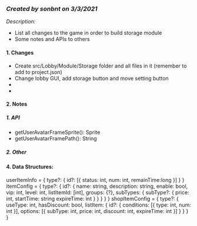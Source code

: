 ### _Created by sonbnt on 3/3/2021_ 
_Description:_
* List all changes to the game in order to build storage module
* Some notes and APIs to others

#### 1. Changes
* Create src/Lobby/Module/Storage folder and all files in it (remember to add to project.json)
* Change lobby GUI, add storage button and move setting button  
* 
*  
#### 2. Notes
##### 1. API
* getUserAvatarFrameSprite(): Sprite
* getUserAvatarFramePath(): String
##### 2. Other
#### 4. Data Structures:
userItemInfo = {
    type?: {
        id?: [{
            status: int, 
            num: int, 
            remainTime:long
        }]
    }
}
itemConfig = {
    type?: {
        id?: {
            name: string,
            description: string,
            enable: bool,
            vip: int,
            level: int,
            listItemId: [int],
            groups: {?},
            subTypes: {
                subType?: {
                    price: int,
                    startTime: string
                    expireTime: int
                }
            }
        }
    }
}
shopItemConfig = {
    type?: {
        useType: int,
        hasDiscount: bool,
        listItem: {
            id?: {
                conditions: [{
                    type: int,
                    num: int
                }],
                options: [{
                    subType: int,
                    price: int,
                    discount: int,
                    expireTime: int
                }]
            }
        }
    }
}